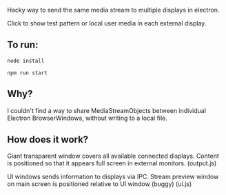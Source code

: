 Hacky way to send the same media stream to multiple displays in electron.

Click to show test pattern or local user media in each external display.

## To run:
```node install```

```npm run start```

## Why?
I couldn't find a way to share MediaStreamObjects between individual Electron BrowserWindows, without writing to a local file.


## How does it work?
Giant transparent window covers all available connected displays. Content is positioned so that it appears full screen in external monitors. 
(output.js)

UI windows sends information to displays via IPC. Stream preview window on main screen is positioned relative to UI window (buggy)
(ui.js)


